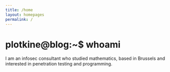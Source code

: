 ```yaml
---
title: /home
layout: homepages
permalink: /
---
```


<!--Dummy comment-->
<!--Another dummy comment-->

<h1>plotkine@blog:~$ whoami</h1>

<p>I am an infosec consultant who studied mathematics, based in Brussels and interested in penetration testing and programming.</p>
